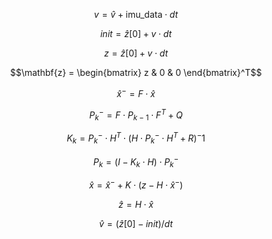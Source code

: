 ```math
v = \hat{v} + \text{imu\_data} \cdot dt
```
```math
init = \hat{z}[0] + v \cdot dt
```
```math
z = \hat{z}[0] + v\cdot dt
```
```math
\mathbf{z} =
\begin{bmatrix} 
z & 0 & 0 
\end{bmatrix}^T
```
```math
\hat{x}^- = F\cdot \hat{x}
```
```math
P_{k}^- = F\cdot P_{k-1}\cdot F^T + Q
```
```math
K_{k} = P_{k}^- \cdot H^T \cdot (H\cdot P_{k}^- \cdot H^T +R)^-1
```
```math
P_{k} = (I - K_{k} \cdot H) \cdot P_{k}^-
```
```math
\hat{x} = \hat{x}^- + K \cdot (z - H \cdot \hat{x}^-)
```
```math
\hat{z} = H \cdot \hat{x}
```
```math
\hat{v} = (\hat{z}[0] - init) / dt
```
